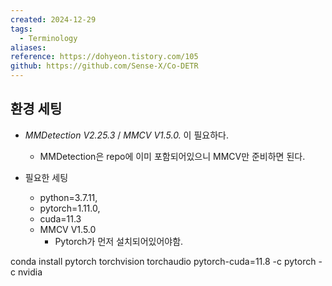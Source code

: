 ```yaml
---
created: 2024-12-29
tags:
  - Terminology
aliases: 
reference: https://dohyeon.tistory.com/105
github: https://github.com/Sense-X/Co-DETR
---
```

## 환경 세팅
- *MMDetection V2.25.3* / *MMCV V1.5.0.* 이 필요하다.
	- MMDetection은 repo에 이미 포함되어있으니 MMCV만 준비하면 된다.

- 필요한 세팅
	- python=3.7.11,
	- pytorch=1.11.0,
	- cuda=11.3
	- MMCV V1.5.0
		- Pytorch가 먼저 설치되어있어야함.

conda install pytorch torchvision torchaudio pytorch-cuda=11.8 -c pytorch -c nvidia